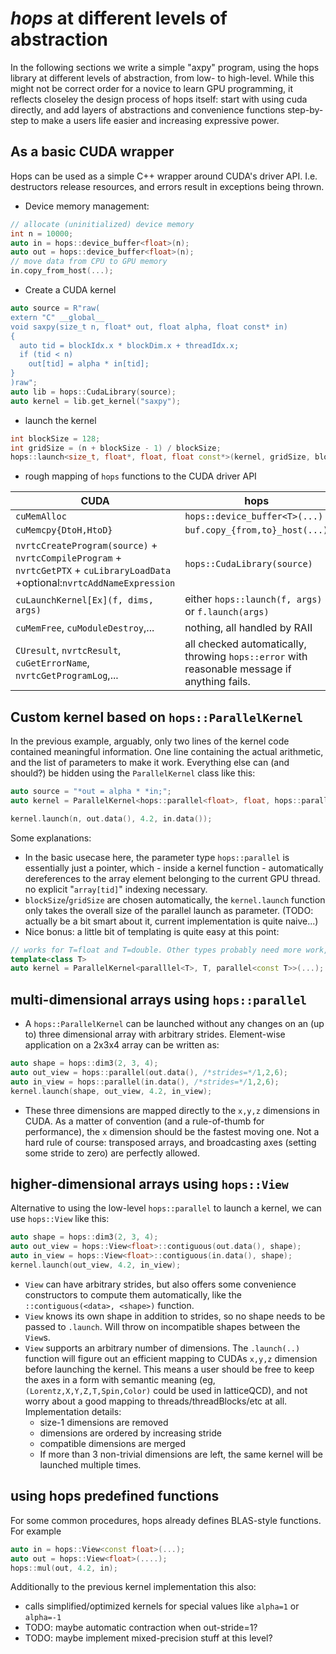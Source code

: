# *hops* at different levels of abstraction

In the following sections we write a simple "axpy" program, using the hops library at different levels of abstraction, from low- to high-level. While this might not be correct order for a novice to learn GPU programming, it reflects closeley the design process of hops itself: start with using cuda directly, and add layers of abstractions and convenience functions step-by-step to make a users life easier and increasing expressive power.

## As a basic CUDA wrapper

Hops can be used as a simple C++ wrapper around CUDA's driver API. I.e. destructors release resources, and errors result in exceptions being thrown.

* Device memory management:
```C++
// allocate (uninitialized) device memory
int n = 10000;
auto in = hops::device_buffer<float>(n);
auto out = hops::device_buffer<float>(n);
// move data from CPU to GPU memory
in.copy_from_host(...);
```

* Create a CUDA kernel
```C++
auto source = R"raw(
extern "C" __global__
void saxpy(size_t n, float* out, float alpha, float const* in)
{
  auto tid = blockIdx.x * blockDim.x + threadIdx.x;
  if (tid < n)
    out[tid] = alpha * in[tid];
}
)raw";
auto lib = hops::CudaLibrary(source);
auto kernel = lib.get_kernel("saxpy");
```
* launch the kernel
```C++
int blockSize = 128;
int gridSize = (n + blockSize - 1) / blockSize;
hops::launch<size_t, float*, float, float const*>(kernel, gridSize, blockSize, n, out.data(), 4.2, in.data());
```

* rough mapping of `hops` functions to the CUDA driver API

| CUDA                                                                                                                               | hops                                                                                         |
| ---------------------------------------------------------------------------------------------------------------------------------- | -------------------------------------------------------------------------------------------- |
| `cuMemAlloc`                                                                                                                       | `hops::device_buffer<T>(...)`                                                                |
| `cuMemcpy{DtoH,HtoD}`                                                                                                              | `buf.copy_{from,to}_host(...)`                                                               |
| `nvrtcCreateProgram(source)` + `nvrtcCompileProgram` + `nvrtcGetPTX` + `cuLibraryLoadData` <br> +optional:`nvrtcAddNameExpression` | `hops::CudaLibrary(source)`                                                                  |
| `cuLaunchKernel[Ex](f, dims, args)`                                                                                                | either `hops::launch(f, args)` or `f.launch(args)`                                           |
| `cuMemFree`,  `cuModuleDestroy`,...                                                                                                | nothing, all handled by RAII                                                                 |
| `CUresult`, `nvrtcResult`, `cuGetErrorName`, `nvrtcGetProgramLog`,...                                                              | all checked automatically, throwing `hops::error` with reasonable message if anything fails. |

## Custom kernel based on `hops::ParallelKernel`

In the previous example, arguably, only two lines of the kernel code contained meaningful information. One line containing the actual arithmetic, and the list of parameters to make it work. Everything else can (and should?) be hidden using the `ParallelKernel` class like this:

```C++
auto source = "*out = alpha * *in;";
auto kernel = ParallelKernel<hops::parallel<float>, float, hops::parallel<const float>>>(source, {"out", "alpha", "in"});

kernel.launch(n, out.data(), 4.2, in.data());
```

Some explanations:
  * In the basic usecase here, the parameter type `hops::parallel` is essentially just a pointer, which - inside a kernel function - automatically dereferences to the array element belonging to the current GPU thread. no explicit "`array[tid]`" indexing necessary.
  * `blockSize`/`gridSize` are chosen automatically, the `kernel.launch` function only takes the overall size of the parallel launch as parameter. (TODO: actually be a bit smart about it, current implementation is quite naive...)
  * Nice bonus: a little bit of templating is quite easy at this point:
  ```C++
  // works for T=float and T=double. Other types probably need more work, see later sections...
  template<class T>
  auto kernel = ParallelKernel<paralllel<T>, T, parallel<const T>>(...);
  ```

## multi-dimensional arrays using `hops::parallel`

  * A `hops::ParallelKernel` can be launched without any changes on an (up to) three dimensional array with arbitrary strides. Element-wise application on a 2x3x4 array can be written as:
  ```C++
  auto shape = hops::dim3(2, 3, 4);
  auto out_view = hops::parallel(out.data(), /*strides=*/1,2,6);
  auto in_view = hops::parallel(in.data(), /*strides=*/1,2,6);
  kernel.launch(shape, out_view, 4.2, in_view);
  ```
  * These three dimensions are mapped directly to the `x,y,z` dimensions in CUDA. As a matter of convention (and a rule-of-thumb for performance), the `x` dimension should be the fastest moving one. Not a hard rule of course: transposed arrays, and broadcasting axes (setting some stride to zero) are perfectly allowed.

## higher-dimensional arrays using `hops::View`

Alternative to using the low-level `hops::parallel` to launch a kernel, we can use `hops::View` like this:
  ```C++
  auto shape = hops::dim3(2, 3, 4);
  auto out_view = hops::View<float>::contiguous(out.data(), shape);
  auto in_view = hops::View<float>::contiguous(in.data(), shape);
  kernel.launch(out_view, 4.2, in_view);
  ```
* `View` can have arbitrary strides, but also offers some convenience constructors to compute them automatically, like the `::contiguous(<data>, <shape>)` function.
* `View` knows its own shape in addition to strides, so no shape needs to be passed to `.launch`. Will throw on incompatible shapes between the `View`s.
* `View` supports an arbitrary number of dimensions. The `.launch(..)` function will figure out an efficient mapping to CUDAs `x,y,z` dimension before launching the kernel. This means a user should be free to keep the axes in a form with semantic meaning (eg, `(Lorentz,X,Y,Z,T,Spin,Color)` could be used in latticeQCD), and not worry about a good mapping to threads/threadBlocks/etc at all. Implementation details:
  * size-1 dimensions are removed
  * dimensions are ordered by increasing stride
  * compatible dimensions are merged
  * If more than 3 non-trivial dimensions are left, the same kernel will be launched multiple times.
 

## using hops predefined functions

For some common procedures, hops already defines BLAS-style functions. For example

```C++
auto in = hops::View<const float>(...);
auto out = hops::View<float>(....);
hops::mul(out, 4.2, in);
```

Additionally to the previous kernel implementation this also:
* calls simplified/optimized kernels for special values like `alpha=1` or `alpha=-1`
* TODO: maybe automatic contraction when out-stride=1?
* TODO: maybe implement mixed-precision stuff at this level?
